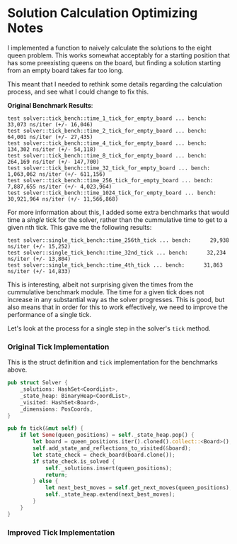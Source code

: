 # Solution Calculation Optimizing Notes

I implemented a function to naively calculate the solutions to the
eight queen problem. This works somewhat acceptably for a starting
position that has some preexisting queens on the board, but finding
a solution starting from an empty board takes far too long.

This meant that I needed to rethink some details regarding the calculation
process, and see what I could change to fix this.

__Original Benchmark Results__:

```
test solver::tick_bench::time_1_tick_for_empty_board ... bench:     33,073 ns/iter (+/- 16,046)
test solver::tick_bench::time_2_tick_for_empty_board ... bench:     64,001 ns/iter (+/- 27,435)
test solver::tick_bench::time_4_tick_for_empty_board ... bench:     134,302 ns/iter (+/- 54,118)
test solver::tick_bench::time_8_tick_for_empty_board ... bench:     264,169 ns/iter (+/- 147,700)
test solver::tick_bench::time_32_tick_for_empty_board ... bench:    1,063,062 ns/iter (+/- 611,156)
test solver::tick_bench::time_256_tick_for_empty_board ... bench:   7,887,655 ns/iter (+/- 4,023,964)
test solver::tick_bench::time_1024_tick_for_empty_board ... bench:  30,921,964 ns/iter (+/- 11,566,868)
```

For more information about this, I added some extra benchmarks that would time
a _single_ tick for the solver, rather than the cummulative time to get to
a given nth tick. This gave me the following results:

```
test solver::single_tick_bench::time_256th_tick ... bench:      29,938 ns/iter (+/- 15,252)
test solver::single_tick_bench::time_32nd_tick ... bench:      32,234 ns/iter (+/- 13,804)
test solver::single_tick_bench::time_4th_tick ... bench:      31,863 ns/iter (+/- 14,833)
```

This is interesting, albeit not surprising given the times from the cummulative
benchmark module. The time for a given tick does not increase in any substantial
way as the solver progresses. This is good, but also means that in order for
this to work effectively, we need to improve the performance of a single tick.

Let's look at the process for a single step in the solver's `tick` method.

### Original Tick Implementation

This is the struct definition and `tick` implementation for the benchmarks
above.

```rust
pub struct Solver {
    _solutions: HashSet<CoordList>,
    _state_heap: BinaryHeap<CoordList>,
    _visited: HashSet<Board>,
    _dimensions: PosCoords,
}
```

```rust
pub fn tick(&mut self) {
    if let Some(queen_positions) = self._state_heap.pop() {
        let board = queen_positions.iter().cloned().collect::<Board>();
        self.add_state_and_reflections_to_visited(&board);
        let state_check = check_board(board.clone());
        if state_check.is_solved {
            self._solutions.insert(queen_positions);
            return;
        } else {
            let next_best_moves = self.get_next_moves(queen_positions);
            self._state_heap.extend(next_best_moves);
        }
    }
}
```

### Improved Tick Implementation


